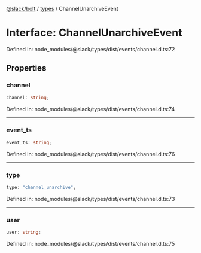 [@slack/bolt](../../../../index.md) / [types](../index.md) / ChannelUnarchiveEvent

# Interface: ChannelUnarchiveEvent

Defined in: node\_modules/@slack/types/dist/events/channel.d.ts:72

## Properties

### channel

```ts
channel: string;
```

Defined in: node\_modules/@slack/types/dist/events/channel.d.ts:74

***

### event\_ts

```ts
event_ts: string;
```

Defined in: node\_modules/@slack/types/dist/events/channel.d.ts:76

***

### type

```ts
type: "channel_unarchive";
```

Defined in: node\_modules/@slack/types/dist/events/channel.d.ts:73

***

### user

```ts
user: string;
```

Defined in: node\_modules/@slack/types/dist/events/channel.d.ts:75
